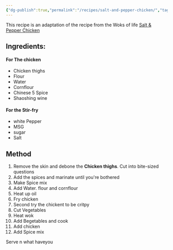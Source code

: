```yaml
---
{"dg-publish":true,"permalink":"/recipes/salt-and-pepper-chicken/","tags":["friedhicken","chinese","stirfry"]}
---
```



This recipe is an adaptation of the recipe from the Woks of life [Salt & Pepper Chicken](https:///thewoksoflife.com) 
## Ingredients:

#### For The chicken
- Chicken thighs 
- Flour
- Water
- Cornflour
- Chinese 5 Spice
-  Shaoshing wine

#### For the Stir-fry
- white Pepper
- MSG
- sugar
- Salt

## Method
1. Remove the skin and debone the **Chicken thighs**. Cut into bite-sized questions
2. Add the spices and marinate until you're bothered
3. Make Spice mix
4. Add Water. flour and cornflour
5.  Heat up oil
6. Fry chicken
7. Second try the chickent to be critpy
8. Cut Vegetables
9. Heat wok
10. Add Begetables and cook
11. Add chicken 
12. Add Spice mix

Serve n what haveyou